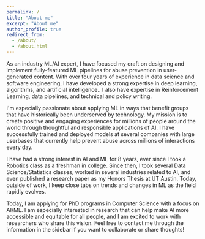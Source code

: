 ```yaml
---
permalink: /
title: "About me"
excerpt: "About me"
author_profile: true
redirect_from: 
  - /about/
  - /about.html
---
```

As an industry ML/AI expert, I have focused my craft on designing and implement fully-featured ML pipelines for abuse prevention in user-generated content. With over four years of experience in data science and software engineering, I have developed a strong expertise in deep learning, algorithms, and artificial intelligence.. I also have expertise in Reinforcement Learning, data pipelines, and technical and policy writing.

 I'm especially passionate about applying ML in ways that benefit groups that have historically been underserved by technology. My mission is to create positive and engaging experiences for millions of people around the world through thoughtful and responsible applications of AI. I have successfully trained and deployed models at several companies with large userbases that currently help prevent abuse across millions of interactions every day.

I have had a strong interest in AI and ML for 8 years, ever since I took a Robotics class as a freshman in college. Since then, I took several Data Science/Statistics classes, worked in several industries related to AI, and even published a research paper as my Honors Thesis at UT Austin. Today, outside of work, I keep close tabs on trends and changes in ML as the field rapidly evolves.

Today, I am applying for PhD programs in Computer Science with a focus on AI/ML. I am especially interested in research that can help make AI more accessible and equitable for all people, and I am excited to work with researchers who share this vision. Feel free to contact me through the information in the sidebar if you want to collaborate or share thoughts!